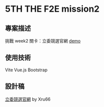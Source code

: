 # 5TH THE F2E mission2

## 專案描述
挑戰 week2 關卡：立委競選官網
[demo](https://menghanliao.github.io/5TH_THE_F2E_week1/)

## 使用技術
Vite
Vue.js
Bootstrap

## 設計稿
[立委競選官網](https://2023.thef2e.com/users/12061579704041679268) by Xru66